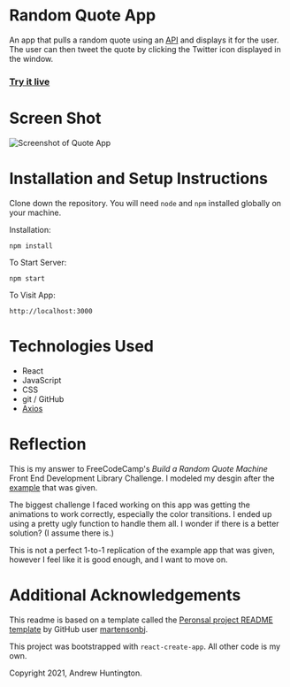 # Random Quote App

An app that pulls a random quote using an [API](https://github.com/lukePeavey/quotable) and displays it for the user. The user can then tweet the quote by clicking the Twitter icon displayed in the window.

### [Try it live](https://andrewhuntington.github.io/fcc-random-quote-machine/)

# Screen Shot

![Screenshot of Quote App](/other/quote-app-ss.png "Random Quote App")

# Installation and Setup Instructions

Clone down the repository. You will need `node` and `npm` installed globally on your machine.

Installation:

`npm install`

To Start Server:

`npm start`

To Visit App:

`http://localhost:3000`

# Technologies Used

- React
- JavaScript
- CSS
- git / GitHub
- [Axios](https://www.axios.com)

# Reflection

This is my answer to FreeCodeCamp's _Build a Random Quote Machine_ Front End Development Library Challenge. I modeled my desgin after the [example](https://codepen.io/freeCodeCamp/full/qRZeGZ) that was given.

The biggest challenge I faced working on this app was getting the animations to work correctly, especially the color transitions. I ended up using a pretty ugly function to handle them all. I wonder if there is a better solution? (I assume there is.)

This is not a perfect 1-to-1 replication of the example app that was given, however I feel like it is good enough, and I want to move on.

# Additional Acknowledgements

This readme is based on a template called the [Peronsal project README template](https://gist.github.com/martensonbj/6bf2ec2ed55f5be723415ea73c4557c4) by GitHub user [martensonbj](https://gist.github.com/martensonbj).

This project was bootstrapped with `react-create-app`. All other code is my own.

Copyright 2021, Andrew Huntington.
